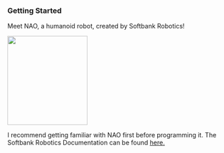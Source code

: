 ### Getting Started 
Meet NAO, a humanoid robot, created by Softbank Robotics! 

<img src="https://provenrobotics.ai/wp-content/uploads/2022/06/nao.webp" height="200" width="180" >

I recommend getting familiar with NAO first before programming it. The Softbank Robotics Documentation can be found [here.](http://doc.aldebaran.com/2-8/getting_started/index.html)
